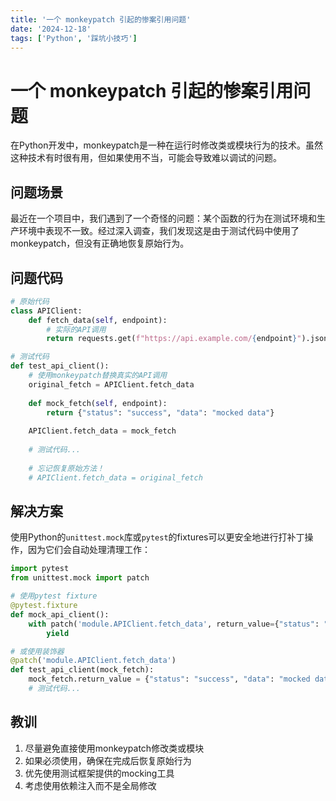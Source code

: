```yaml
---
title: '一个 monkeypatch 引起的惨案引用问题'
date: '2024-12-18'
tags: ['Python', '踩坑小技巧']
---
```


# 一个 monkeypatch 引起的惨案引用问题

在Python开发中，monkeypatch是一种在运行时修改类或模块行为的技术。虽然这种技术有时很有用，但如果使用不当，可能会导致难以调试的问题。

## 问题场景

最近在一个项目中，我们遇到了一个奇怪的问题：某个函数的行为在测试环境和生产环境中表现不一致。经过深入调查，我们发现这是由于测试代码中使用了monkeypatch，但没有正确地恢复原始行为。

## 问题代码

```python
# 原始代码
class APIClient:
    def fetch_data(self, endpoint):
        # 实际的API调用
        return requests.get(f"https://api.example.com/{endpoint}").json()

# 测试代码
def test_api_client():
    # 使用monkeypatch替换真实的API调用
    original_fetch = APIClient.fetch_data
    
    def mock_fetch(self, endpoint):
        return {"status": "success", "data": "mocked data"}
    
    APIClient.fetch_data = mock_fetch
    
    # 测试代码...
    
    # 忘记恢复原始方法！
    # APIClient.fetch_data = original_fetch
```

## 解决方案

使用Python的`unittest.mock`库或`pytest`的fixtures可以更安全地进行打补丁操作，因为它们会自动处理清理工作：

```python
import pytest
from unittest.mock import patch

# 使用pytest fixture
@pytest.fixture
def mock_api_client():
    with patch('module.APIClient.fetch_data', return_value={"status": "success", "data": "mocked data"}):
        yield

# 或使用装饰器
@patch('module.APIClient.fetch_data')
def test_api_client(mock_fetch):
    mock_fetch.return_value = {"status": "success", "data": "mocked data"}
    # 测试代码...
```

## 教训

1. 尽量避免直接使用monkeypatch修改类或模块
2. 如果必须使用，确保在完成后恢复原始行为
3. 优先使用测试框架提供的mocking工具
4. 考虑使用依赖注入而不是全局修改